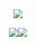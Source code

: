 <div style="display: flex; justify-content: center;">
<img src="http://github-profile-summary-cards.vercel.app/api/cards/profile-details?username=riccbru&theme=2077" />
</div>

<br>

<div style="display: flex; justify-content: center; align-items: center;">
  <img src="http://github-profile-summary-cards.vercel.app/api/cards/repos-per-language?username=riccbru&theme=2077" />
  <img src="http://github-profile-summary-cards.vercel.app/api/cards/stats?username=riccbru&theme=2077" />
</div>
